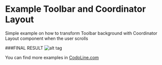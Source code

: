 # Example Toolbar and Coordinator Layout
Simple example on how to transform Toolbar background with Coordinator Layout component when the user scrolls

###FINAL RESULT
![alt tag](http://codoline.com/storage/app/media/Example_1.gif)

You can find more examples in [CodoLine.com](http://codoline.com)
